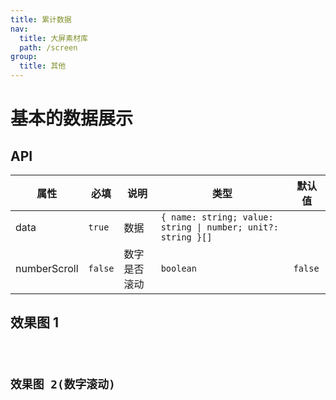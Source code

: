 ```yaml
---
title: 累计数据
nav:
  title: 大屏素材库
  path: /screen
group:
  title: 其他
---
```


# 基本的数据展示

## API

| 属性         | 必填    | 说明         | 类型                                                         | 默认值  |
| ------------ | ------- | ------------ | ------------------------------------------------------------ | ------- |
| data         | `true`  | 数据         | `{ name: string; value: string \| number; unit?: string }[]` |         |
| numberScroll | `false` | 数字是否滚动 | `boolean`                                                    | `false` |

## 效果图 1

<code src="../../example/AccumulatedDataDemo/demo1.tsx" background="#040727">

## 效果图 2(数字滚动)

<code src="../../example/AccumulatedDataDemo/demo2.tsx" background="#040727">
